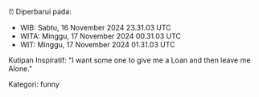 ⏰ Diperbarui pada:
- WIB: Sabtu, 16 November 2024 23.31.03 UTC
- WITA: Minggu, 17 November 2024 00.31.03 UTC
- WIT: Minggu, 17 November 2024 01.31.03 UTC

Kutipan Inspiratif:
"I want some one to give me a Loan and then leave me Alone."


Kategori: funny

